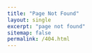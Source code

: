 ```yaml
---
title: "Page Not Found"
layout: single
excerpt: "page not found"
sitemap: false
permalink: /404.html
---
```


